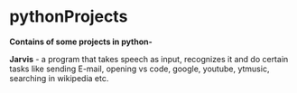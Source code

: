 # pythonProjects
<b>Contains of some projects in python-</b>


<b>Jarvis</b> - a program that takes speech as input, recognizes it and do certain tasks like sending E-mail, opening vs code, google, youtube, ytmusic, searching in wikipedia etc.

